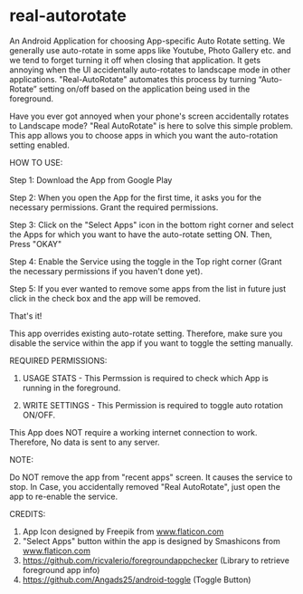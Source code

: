 # real-autorotate

An Android Application for choosing App-specific Auto Rotate setting. We generally use auto-rotate in some apps like Youtube, 
Photo Gallery etc. and we tend to forget turning it off when closing that application. It gets annoying when the UI accidentally 
auto-rotates to landscape mode in other applications. "Real-AutoRotate" automates this process by turning “Auto-Rotate” setting on/off 
based on the application being used in the foreground. 

Have you ever got annoyed when your phone's screen accidentally rotates to Landscape mode? "Real AutoRotate" is here to solve this simple problem. This app allows you to choose apps in which you want the auto-rotation setting enabled.

HOW TO USE:

Step 1: Download the App from Google Play

Step 2: When you open the App for the first time, it asks you for the necessary permissions. Grant the required permissions.

Step 3: Click on the "Select Apps" icon in the bottom right corner and select the Apps for which you want to have the auto-rotate setting ON. Then, Press "OKAY"

Step 4: Enable the Service using the toggle in the Top right corner (Grant the necessary permissions if you haven't done yet).

Step 5: If you ever wanted to remove some apps from the list in future just click in the check box and the app will be removed.

That's it! 

This app overrides existing auto-rotate setting. Therefore, make sure you disable the service within the app if you want to toggle the setting manually.

REQUIRED PERMISSIONS:

1. USAGE STATS - This Permssion is required to check which App is running in the foreground.

2. WRITE SETTINGS - This Permission is required to toggle auto rotation ON/OFF.

This App does NOT require a working internet connection to work. Therefore, No data is sent to any server.

NOTE:

Do NOT remove the app from "recent apps" screen. It causes the service to stop.
In Case, you accidentally removed "Real AutoRotate", just open the app to re-enable the service.

CREDITS:

1. App Icon designed by Freepik from www.flaticon.com
2. "Select Apps" button within the app is designed by Smashicons from www.flaticon.com
3. https://github.com/ricvalerio/foregroundappchecker (Library to retrieve foreground app info)
4. https://github.com/Angads25/android-toggle (Toggle Button)
